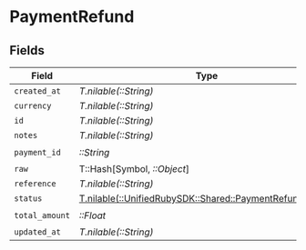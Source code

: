 # PaymentRefund


## Fields

| Field                                                                                                  | Type                                                                                                   | Required                                                                                               | Description                                                                                            |
| ------------------------------------------------------------------------------------------------------ | ------------------------------------------------------------------------------------------------------ | ------------------------------------------------------------------------------------------------------ | ------------------------------------------------------------------------------------------------------ |
| `created_at`                                                                                           | *T.nilable(::String)*                                                                                  | :heavy_minus_sign:                                                                                     | N/A                                                                                                    |
| `currency`                                                                                             | *T.nilable(::String)*                                                                                  | :heavy_minus_sign:                                                                                     | N/A                                                                                                    |
| `id`                                                                                                   | *T.nilable(::String)*                                                                                  | :heavy_minus_sign:                                                                                     | N/A                                                                                                    |
| `notes`                                                                                                | *T.nilable(::String)*                                                                                  | :heavy_minus_sign:                                                                                     | N/A                                                                                                    |
| `payment_id`                                                                                           | *::String*                                                                                             | :heavy_check_mark:                                                                                     | N/A                                                                                                    |
| `raw`                                                                                                  | T::Hash[Symbol, *::Object*]                                                                            | :heavy_minus_sign:                                                                                     | N/A                                                                                                    |
| `reference`                                                                                            | *T.nilable(::String)*                                                                                  | :heavy_minus_sign:                                                                                     | N/A                                                                                                    |
| `status`                                                                                               | [T.nilable(::UnifiedRubySDK::Shared::PaymentRefundStatus)](../../models/shared/paymentrefundstatus.md) | :heavy_minus_sign:                                                                                     | N/A                                                                                                    |
| `total_amount`                                                                                         | *::Float*                                                                                              | :heavy_check_mark:                                                                                     | N/A                                                                                                    |
| `updated_at`                                                                                           | *T.nilable(::String)*                                                                                  | :heavy_minus_sign:                                                                                     | N/A                                                                                                    |